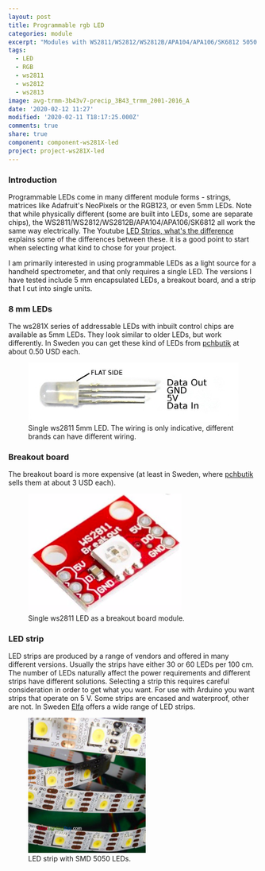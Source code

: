 ```yaml
---
layout: post
title: Programmable rgb LED
categories: module
excerpt: "Modules with WS2811/WS2812/WS2812B/APA104/APA106/SK6812 5050 programmable rgb LED"
tags:
  - LED
  - RGB
  - ws2811
  - ws2812
  - ws2813
image: avg-trmm-3b43v7-precip_3B43_trmm_2001-2016_A
date: '2020-02-12 11:27'
modified: '2020-02-11 T18:17:25.000Z'
comments: true
share: true
component: component-ws281X-led
project: project-ws281X-led
---
```

<script src="https://karttur.github.io/common/assets/js/karttur/togglediv.js"></script>

### Introduction

Programmable LEDs come in many different module forms - strings, matrices like Adafruit's NeoPixels or the RGB123, or even 5mm LEDs. Note that while physically different (some are built into LEDs, some are separate chips), the WS2811/WS2812/WS2812B/APA104/APA106/SK6812 all work the same way electrically. The Youtube [LED Strips, what's the difference](https://www.youtube.com/watch?v=QnvircC22hU) explains some of the differences between these. it is a good point to start when selecting what kind to chose for your project.

I am primarily interested in using programmable LEDs as a light source for a handheld spectrometer, and that only requires a single LED. The versions I have tested include 5 mm encapsulated LEDs, a breakout board, and a strip that I cut into single units.

### 8 mm LEDs

The ws281X series of addressable LEDs with inbuilt control chips are available as 5mm LEDs. They look similar to older LEDs, but work differently. In Sweden you can get these kind of LEDs from [pchbutik](https://pchbutik.se/komponenter/197-10-st-8-mm-led-med-inbyggt-ws2811-chip-rgb-pixel-rod-gr-n-bla.html?search_query=RGB&results=12) at about 0.50 USD each.

<figure>
<img src="../../images/WS2811_5mm.jpg">
<figcaption> Single ws2811 5mm LED. The wiring is only indicative, different brands can have different wiring. </figcaption>
</figure>

### Breakout board

The breakout board is more expensive (at least in Sweden, where [pchbutik](https://pchbutik.se/nytt-pa-lager/1103-ws2812-rgb-led-breakout-.html?search_query=WS2812&results=12) sells them at about 3 USD each).

<figure>
<img src="../../images/ws2811_breakout-board.png">
<figcaption> Single ws2811 LED as a breakout board module. </figcaption>
</figure>

### LED strip

LED strips are produced by a range of vendors and offered in many different versions. Usually the strips have either 30 or 60 LEDs per 100 cm. The number of LEDs naturally affect the power requirements and different strips have different solutions. Selecting a strip this requires careful consideration in order to get what you want. For use with Arduino you want strips that operate on 5 V. Some strips are encased and waterproof, other are not. In Sweden [Elfa](https://www.elfa.se) offers a wide range of LED strips.

<figure>
<img src="../../images/ws2811_led-strip.png">
<figcaption> LED strip with SMD 5050 LEDs. </figcaption>
</figure>
